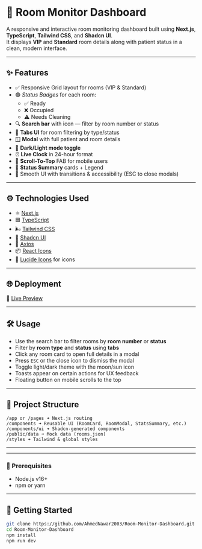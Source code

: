 # 🏥 Room Monitor Dashboard

A responsive and interactive room monitoring dashboard built using **Next.js**, **TypeScript**, **Tailwind CSS**, and **Shadcn UI**.  
It displays **VIP** and **Standard** room details along with patient status in a clean, modern interface.

---

## ✨ Features

- ✅ Responsive Grid layout for rooms (VIP & Standard)
- 🟢 *Status Badges* for each room:
  - ✅ Ready
  - ❌ Occupied
  - ⚠ Needs Cleaning
- 🔍 **Search bar** with icon — filter by room number or status
- 🧭 **Tabs UI** for room filtering by type/status
- 🪟 **Modal** with full patient and room details
- 🎨 **Dark/Light mode toggle**
- ⏰ **Live Clock** in 24-hour format
- 🔁 **Scroll-To-Top** FAB for mobile users
- 🧠 **Status Summary** cards + Legend
- 🎨 Smooth UI with transitions & accessibility (ESC to close modals)

---

## ⚙️ Technologies Used

- ⚛️ [Next.js](https://nextjs.org/)
- 🟦 [TypeScript](https://www.typescriptlang.org/)
- 🌬️ [Tailwind CSS](https://tailwindcss.com/)
- 💠 [Shadcn UI](https://ui.shadcn.com/)
- 🎯 [Axios](https://axios-http.com/)
- 📦 [React Icons](https://react-icons.github.io/react-icons/)
- 🧩 [Lucide Icons](https://lucide.dev/) for icons

---

## 🌐 Deployment

🔗 [Live Preview](https://room-monitor-dashboard.vercel.app)

---

## 🛠️ Usage

- Use the search bar to filter rooms by **room number** or **status**
- Filter by **room type** and **status** using **tabs**
- Click any room card to open full details in a modal
- Press `ESC` or the close icon to dismiss the modal
- Toggle light/dark theme with the moon/sun icon
- Toasts appear on certain actions for UX feedback
- Floating button on mobile scrolls to the top

---
## 🧱 Project Structure
```
/app or /pages ➜ Next.js routing
/components ➜ Reusable UI (RoomCard, RoomModal, StatsSummary, etc.)
/components/ui ➜ Shadcn-generated components
/public/data ➜ Mock data (rooms.json)
/styles ➜ Tailwind & global styles

```
---


---

### 🧩 Prerequisites

- Node.js v16+
- npm or yarn

---

## 🚀 Getting Started

```bash
git clone https://github.com/AhmedNawar2003/Room-Monitor-Dashboard.git
cd Room-Monitor-Dashboard
npm install
npm run dev


